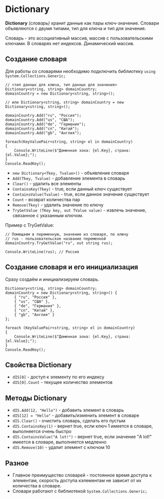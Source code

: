 # Dictionary
**Dictionary** *(словарь)* хранит данные как пары ключ-значение. Словари объявляются с двумя типами, тип для ключа и тип для значения.

Словарь - это ассоциативный массив, массив с пользовательскими ключами. В словарях нет индексов. Динамический массив.

## Создание словаря
Для работы со словарями необходимо подключить библиотеку `using System.Collections.Generic;`

    // <тип данных для ключа, тип данных для значения>
    Dictionary<string, string> domainCountry;
    domainCountry = new Dictionary<string, string>();
    
    // или Dictionary<string, string> domainCountry = new Dictionary<string, string>();

    domainCountry.Add("ru", "Россия");
    domainCountry.Add("us", "США");
    domainCountry.Add("de", "Германия");
    domainCountry.Add("cn", "Китай");
    domainCountry.Add("gb", "Англия");

    foreach(KeyValuePair<string, string> el in domainCountry)
    {
        Console.WriteLine($"Доменная зона: {el.Key}, страна: {el.Value};");
    }
    Console.ReadKey();

* `new Dictionary<Tkey, Tvalue>()` - объявление словаря
* `Add(Tkey, Tvalue)` - добавление элемента в словарь
* `Clear()` - удалить все элементы
* `ContainsKey(Tkey)` - true, если данный ключ существует
* `ContainsValue(Tvalue)` - true, если данное значение существует
* `Count` - возврат количества пар
* `Remove(Tkey)` - удалить значение по ключу
* `TryGetValue (TKey key, out TValue value)` - извлечь значение, связанное с указанным ключом.

Пример с TryGetValue:

    // Помещаем в переменную, значение из словаря, по ключу
    // rus - пользовательское название переменной
    domainCountry.TryGetValue("ru", out string rus);

    Console.WriteLine(rus); // Россия

## Создание словаря и его инициализация
Сразу создаём и инициализируем словарь.

    Dictionary<string, string> domainCountry;
    domainCountry = new Dictionary<string, string>() {
        { "ru", "Россия" },
        { "us", "США" },
        { "de", "Германия" },
        { "cn", "Китай" },
        { "gb", "Англия" }
    };

    foreach (KeyValuePair<string, string> el in domainCountry)
    {
        Console.WriteLine($"Доменная зона: {el.Key}, страна: {el.Value};");
    }
    Console.ReadKey();

## Свойства Dictionary
* `dIS[0]` - доступ к элементу по его индексу
* `dIS[0].Count` - текущее количество элементов

## Методы Dictionary
* `dIS.Add(12, "Hello")` - добавить элемент в словарь
* `dIS[12] = "Hello"` - добавить/изменить элемент в словаре
* `dIS.Clear()` - очистить словарь, сделать его пустым
* `dIS.ContainsKey(1)` - вернет true, если ключ 1 имеется в словаре, выполняется очень быстро
* `dIS.ContainsValue("A lot!")` - вернет true, если значение "A lot!" имеется в словаре, выполняется медленно
* `dIS.Remove(10)` - удалит элемент с ключом 10

## Разное
* Главное преимущество словарей - постоянное время доступа к элементам, скорость доступа кэлементам не зависит от их количества в словаре.
* Словари работают с библиотекой `System.Collections.Generic;`